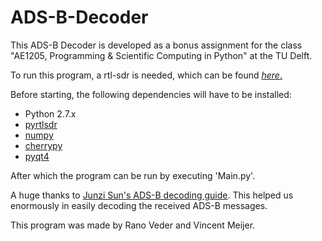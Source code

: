 # ADS-B-Decoder

This ADS-B Decoder is developed as a bonus assignment for the class "AE1205, Programming & Scientific Computing in Python" at the TU Delft.

To run this program, a rtl-sdr is needed, which can be found [*here*.](http://www.dx.com/en/p/rtl2832u-r820t-mini-dvb-t-dab-fm-usb-digital-tv-dongle-black-170541#.Vzcxk3V955F)

Before starting, the following dependencies will have to be installed:

* Python 2.7.x
* [pyrtlsdr](https://github.com/roger-/pyrtlsdr)
* [numpy](http://www.numpy.org/)
* [cherrypy](http://www.cherrypy.org/)
* [pyqt4](https://www.riverbankcomputing.com/software/pyqt/download)

After which the program can be run by executing 'Main.py'.


A huge thanks to [Junzi Sun's ADS-B decoding guide](http://adsb-decode-guide.readthedocs.io/en/latest/). This helped us enormously in easily decoding the received ADS-B messages.


This program was made by Rano Veder and Vincent Meijer.
